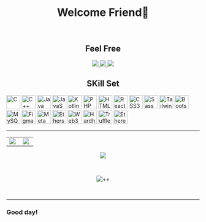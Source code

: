 <h1 align="center"> Welcome Friend👋</h1>

<br/>

<h2 align="center">Feel Free </h2>

<p align="center">
  
<!-- <img src="https://img.shields.io/badge/-ritik-purple?style=flat-square&logo=instagram&logoColor=white&link=https://www.instagram.com"/> -->
<a href="mailto: sirryankoech@gmail.com">
 <img src="https://img.shields.io/badge/Gmail-D14836?style=for-the-badge&logo=gmail&logoColor=white"/>
</a>
<a href="https://www.linkedin.com/in/ryan-koech-7ba340209/">
 <img src="https://img.shields.io/badge/LinkedIn-0077B5?style=for-the-badge&logo=linkedin&logoColor=white"/>
</a>
<a href="https://twitter.com/_ryan_dev">
 <img src="https://img.shields.io/badge/Twitter-1DA1F2?style=for-the-badge&logo=twitter&logoColor=white"/>
</a>
<!--  <a href="">
 <img src="https://img.shields.io/badge/WhatsApp-25D366?style=for-the-badge&logo=whatsapp&logoColor=white"/>
</a> -->
</p>


<h2 align="center">SKill Set</h2>

<p align="left">
<!-- C --> <a href="https://docs.microsoft.com/en-us/cpp/?view=msvc-170" target="_blank" rel="noreferrer"><img src="https://raw.githubusercontent.com/danielcranney/readme-generator/main/public/icons/skills/c-colored.svg" width="36" height="36" alt="C" /></a>
  
<!-- C++ --> <a href="https://docs.microsoft.com/en-us/cpp/?view=msvc-170" target="_blank" rel="noreferrer"><img src="https://raw.githubusercontent.com/danielcranney/readme-generator/main/public/icons/skills/cplusplus-colored.svg" width="36" height="36" alt="C++" /></a>
  
<!-- Java --> <a href="https://www.oracle.com/java/" target="_blank" rel="noreferrer"><img src="https://raw.githubusercontent.com/danielcranney/readme-generator/main/public/icons/skills/java-colored.svg" width="36" height="36" alt="Java" /></a>
  
<!-- JS --> <a href="https://developer.mozilla.org/en-US/docs/Web/JavaScript" target="_blank" rel="noreferrer"><img src="https://raw.githubusercontent.com/danielcranney/readme-generator/main/public/icons/skills/javascript-colored.svg" width="36" height="36" alt="JavaScript" /></a>
  
<!-- Kotlin --> <a href="https://kotlinlang.org/" target="_blank" rel="noreferrer"><img src="https://raw.githubusercontent.com/danielcranney/readme-generator/main/public/icons/skills/kotlin-colored.svg" width="36" height="36" alt="Kotlin" /></a>
  
<!-- PHP --> <a href="https://www.php.net/" target="_blank" rel="noreferrer"><img src="https://raw.githubusercontent.com/danielcranney/readme-generator/main/public/icons/skills/php-colored.svg" width="36" height="36" alt="PHP" /></a>
  
<!-- HTML5 --> <a href="https://developer.mozilla.org/en-US/docs/Glossary/HTML5" target="_blank" rel="noreferrer"><img src="https://raw.githubusercontent.com/danielcranney/readme-generator/main/public/icons/skills/html5-colored.svg" width="36" height="36" alt="HTML5" /></a>
  
<!-- React --> <a href="https://reactjs.org/" target="_blank" rel="noreferrer"><img src="https://raw.githubusercontent.com/danielcranney/readme-generator/main/public/icons/skills/react-colored.svg" width="36" height="36" alt="React" /></a>
  
<!-- CSS3 --> <a href="https://www.w3.org/TR/CSS/#css" target="_blank" rel="noreferrer"><img src="https://raw.githubusercontent.com/danielcranney/readme-generator/main/public/icons/skills/css3-colored.svg" width="36" height="36" alt="CSS3" /></a>
  
<!-- SASS --> <a href="https://sass-lang.com/" target="_blank" rel="noreferrer"><img src="https://raw.githubusercontent.com/danielcranney/readme-generator/main/public/icons/skills/sass-colored.svg" width="36" height="36" alt="Sass" /></a>
  
<!-- TailWindCSS --> <a href="https://tailwindcss.com/" target="_blank" rel="noreferrer"><img src="https://raw.githubusercontent.com/danielcranney/readme-generator/main/public/icons/skills/tailwindcss-colored.svg" width="36" height="36" alt="TailwindCSS" /></a>
  
<!-- Bootstrap --> <a href="https://getbootstrap.com/" target="_blank" rel="noreferrer"><img src="https://raw.githubusercontent.com/danielcranney/readme-generator/main/public/icons/skills/bootstrap-colored.svg" width="36" height="36" alt="Bootstrap" /></a>
  
<!-- MySQL --> <a href="https://www.mysql.com/" target="_blank" rel="noreferrer"><img src="https://raw.githubusercontent.com/danielcranney/readme-generator/main/public/icons/skills/mysql-colored.svg" width="36" height="36" alt="MySQL" /></a>

<!-- Figma --> <a href="https://www.figma.com/" target="_blank" rel="noreferrer"><img src="https://raw.githubusercontent.com/danielcranney/readme-generator/main/public/icons/skills/figma-colored.svg" width="36" height="36" alt="Figma" /></a>
  
<!-- MetaMask --> <a href="https://metamask.io/" target="_blank" rel="noreferrer"><img src="https://raw.githubusercontent.com/danielcranney/readme-generator/main/public/icons/skills/metamask-colored.svg" width="36" height="36" alt="MetaMask" /></a>
  
<!-- Ethers --> <a href="https://ethers.io" target="_blank" rel="noreferrer"><img src="https://raw.githubusercontent.com/danielcranney/readme-generator/main/public/icons/skills/ethers-colored.svg" width="36" height="36" alt="Ethers" /></a>
  
<!-- Web3Js --> <a href="https://web3js.readthedocs.io/en/v1.7.1/#" target="_blank" rel="noreferrer"><img src="https://raw.githubusercontent.com/danielcranney/readme-generator/main/public/icons/skills/web3js-colored.svg" width="36" height="36" alt="Web3Js" /></a>
  
<!-- Hardhard --> <a href="https://hardhat.org/" target="_blank" rel="noreferrer"><img src="https://raw.githubusercontent.com/danielcranney/readme-generator/main/public/icons/skills/hardhat-colored.svg" width="36" height="36" alt="Hardhat" /></a>
  
<!-- Truffle --> <a href="https://trufflesuite.com" target="_blank" rel="noreferrer"><img src="https://raw.githubusercontent.com/danielcranney/readme-generator/main/public/icons/skills/truffle-colored.svg" width="36" height="36" alt="Truffle" /></a>
  
<!-- Ethereum --> <a href="https://ethereum.org/en/" target="_blank" rel="noreferrer"><img src="https://raw.githubusercontent.com/danielcranney/readme-generator/main/public/icons/skills/ethereum-colored.svg" width="36" height="36" alt="Ethereum" /></a>

---
<!--   [![Anurag's GitHub stats](https://github-readme-stats.vercel.app/api?username=RyanKoech&show_icons=true&theme=tokyonight)](https://github.com/anuraghazra/github-readme-stats) -->
<!--   [![Top Langs](https://github-readme-stats.vercel.app/api/top-langs/?username=RyanKoech&langs_count=8&layout=compact&theme=tokyonight)](https://github.com/anuraghazra/github-readme-stats) -->
<table>
  <tr>
    <td>
      <!--Stats-->
      <img align="left" src="https://github-readme-stats.vercel.app/api?username=RyanKoech&show_icons=true&count_private=true&theme=tokyonight"/>
    </td>
    <td>
      <!--Languages -->
      <img align="left" src="https://github-readme-streak-stats.herokuapp.com/?user=RyanKoech&show_icons=true&locale=en&layout=compact&theme=tokyonight"/>
    </td>
  </tr>
</table>
   
<p align="center">
  <!--Streak-->
  <img align="top" src="https://github-readme-stats.vercel.app/api/top-langs/?username=RyanKoech&langs_count=8&layout=compact&theme=tokyonight"/>
</p>

<br />

<p align="center">
  <img align="top" src="https://badges.pufler.dev/visits/RyanKoech/RyanKoech"/>++
</p>

<br />

---
<p align="left"><h3 align="left">Good day!</h3></p>  


  
 
[linkedin]: https://www.linkedin.com/in/ryan-koech-7ba340209/?target=_blank

